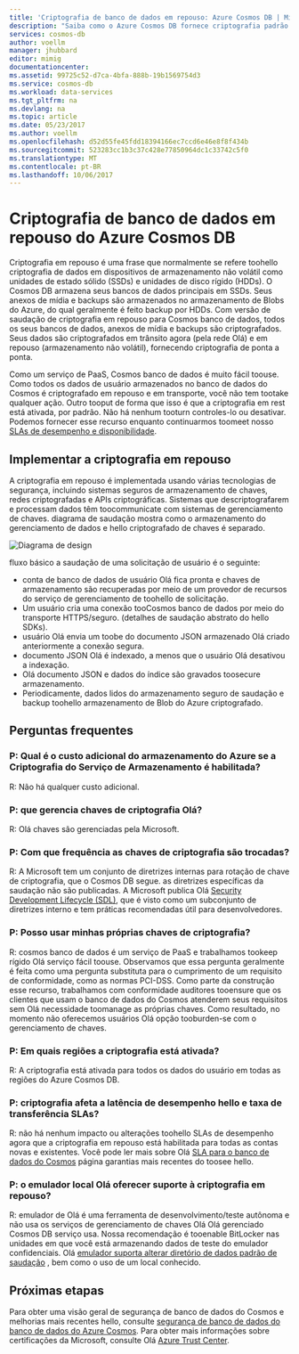 ```yaml
---
title: 'Criptografia de banco de dados em repouso: Azure Cosmos DB | Microsoft Docs'
description: "Saiba como o Azure Cosmos DB fornece criptografia padrão de todos os dados."
services: cosmos-db
author: voellm
manager: jhubbard
editor: mimig
documentationcenter: 
ms.assetid: 99725c52-d7ca-4bfa-888b-19b1569754d3
ms.service: cosmos-db
ms.workload: data-services
ms.tgt_pltfrm: na
ms.devlang: na
ms.topic: article
ms.date: 05/23/2017
ms.author: voellm
ms.openlocfilehash: d52d55fe45fdd18394166ec7ccd6e46e8f8f434b
ms.sourcegitcommit: 523283cc1b3c37c428e77850964dc1c33742c5f0
ms.translationtype: MT
ms.contentlocale: pt-BR
ms.lasthandoff: 10/06/2017
---
```

# <a name="azure-cosmos-db-database-encryption-at-rest"></a>Criptografia de banco de dados em repouso do Azure Cosmos DB

Criptografia em repouso é uma frase que normalmente se refere toohello criptografia de dados em dispositivos de armazenamento não volátil como unidades de estado sólido (SSDs) e unidades de disco rígido (HDDs). O Cosmos DB armazena seus bancos de dados principais em SSDs. Seus anexos de mídia e backups são armazenados no armazenamento de Blobs do Azure, do qual geralmente é feito backup por HDDs. Com versão de saudação de criptografia em repouso para Cosmos banco de dados, todos os seus bancos de dados, anexos de mídia e backups são criptografados. Seus dados são criptografados em trânsito agora (pela rede Olá) e em repouso (armazenamento não volátil), fornecendo criptografia de ponta a ponta.

Como um serviço de PaaS, Cosmos banco de dados é muito fácil toouse. Como todos os dados de usuário armazenados no banco de dados do Cosmos é criptografado em repouso e em transporte, você não tem tootake qualquer ação. Outro tooput de forma que isso é que a criptografia em rest está ativada, por padrão. Não há nenhum tooturn controles-lo ou desativar. Podemos fornecer esse recurso enquanto continuarmos toomeet nosso [SLAs de desempenho e disponibilidade](https://azure.microsoft.com/support/legal/sla/cosmos-db).

## <a name="implement-encryption-at-rest"></a>Implementar a criptografia em repouso

A criptografia em repouso é implementada usando várias tecnologias de segurança, incluindo sistemas seguros de armazenamento de chaves, redes criptografadas e APIs criptográficas. Sistemas que descriptografarem e processam dados têm toocommunicate com sistemas de gerenciamento de chaves. diagrama de saudação mostra como o armazenamento do gerenciamento de dados e hello criptografado de chaves é separado. 

![Diagrama de design](./media/database-encryption-at-rest/design-diagram.png)

fluxo básico a saudação de uma solicitação de usuário é o seguinte:
- conta de banco de dados de usuário Olá fica pronta e chaves de armazenamento são recuperadas por meio de um provedor de recursos do serviço de gerenciamento de toohello de solicitação.
- Um usuário cria uma conexão tooCosmos banco de dados por meio do transporte HTTPS/seguro. (detalhes de saudação abstrato do hello SDKs).
- usuário Olá envia um toobe do documento JSON armazenado Olá criado anteriormente a conexão segura.
- documento JSON Olá é indexado, a menos que o usuário Olá desativou a indexação.
- Olá documento JSON e dados do índice são gravados toosecure armazenamento.
- Periodicamente, dados lidos do armazenamento seguro de saudação e backup toohello armazenamento de Blob do Azure criptografado.

## <a name="frequently-asked-questions"></a>Perguntas frequentes

### <a name="q-how-much-more-does-azure-storage-cost-if-storage-service-encryption-is-enabled"></a>P: Qual é o custo adicional do armazenamento do Azure se a Criptografia do Serviço de Armazenamento é habilitada?
R: Não há qualquer custo adicional.

### <a name="q-who-manages-hello-encryption-keys"></a>P: que gerencia chaves de criptografia Olá?
R: Olá chaves são gerenciadas pela Microsoft.

### <a name="q-how-often-are-encryption-keys-rotated"></a>P: Com que frequência as chaves de criptografia são trocadas?
R: A Microsoft tem um conjunto de diretrizes internas para rotação de chave de criptografia, que o Cosmos DB segue. as diretrizes específicas da saudação não são publicadas. A Microsoft publica Olá [Security Development Lifecycle (SDL)](https://www.microsoft.com/sdl/default.aspx), que é visto como um subconjunto de diretrizes interno e tem práticas recomendadas útil para desenvolvedores.

### <a name="q-can-i-use-my-own-encryption-keys"></a>P: Posso usar minhas próprias chaves de criptografia?
R: cosmos banco de dados é um serviço de PaaS e trabalhamos tookeep rígido Olá serviço fácil toouse. Observamos que essa pergunta geralmente é feita como uma pergunta substituta para o cumprimento de um requisito de conformidade, como as normas PCI-DSS. Como parte da construção esse recurso, trabalhamos com conformidade auditores tooensure que os clientes que usam o banco de dados do Cosmos atenderem seus requisitos sem Olá necessidade toomanage as próprias chaves.
Como resultado, no momento não oferecemos usuários Olá opção tooburden-se com o gerenciamento de chaves.

### <a name="q-what-regions-have-encryption-turned-on"></a>P: Em quais regiões a criptografia está ativada?
R: A criptografia está ativada para todos os dados do usuário em todas as regiões do Azure Cosmos DB.

### <a name="q-does-encryption-affect-hello-performance-latency-and-throughput-slas"></a>P: criptografia afeta a latência de desempenho hello e taxa de transferência SLAs?
R: não há nenhum impacto ou alterações toohello SLAs de desempenho agora que a criptografia em repouso está habilitada para todas as contas novas e existentes. Você pode ler mais sobre Olá [SLA para o banco de dados do Cosmos](https://azure.microsoft.com/support/legal/sla/cosmos-db) página garantias mais recentes do toosee hello.

### <a name="q-does-hello-local-emulator-support-encryption-at-rest"></a>P: o emulador local Olá oferecer suporte à criptografia em repouso?
R: emulador de Olá é uma ferramenta de desenvolvimento/teste autônoma e não usa os serviços de gerenciamento de chaves Olá Olá gerenciado Cosmos DB serviço usa. Nossa recomendação é tooenable BitLocker nas unidades em que você está armazenando dados de teste do emulador confidenciais. Olá [emulador suporta alterar diretório de dados padrão de saudação](local-emulator.md) , bem como o uso de um local conhecido.

## <a name="next-steps"></a>Próximas etapas

Para obter uma visão geral de segurança de banco de dados do Cosmos e melhorias mais recentes hello, consulte [segurança de banco de dados do banco de dados do Azure Cosmos](database-security.md).
Para obter mais informações sobre certificações da Microsoft, consulte Olá [Azure Trust Center](https://azure.microsoft.com/en-us/support/trust-center/).

